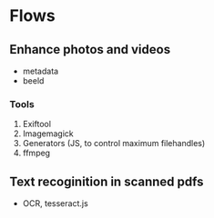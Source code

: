 # Flows

## Enhance photos and videos

- metadata
- beeld

### Tools

1. Exiftool
2. Imagemagick
3. Generators (JS, to control maximum filehandles)
4. ffmpeg

## Text recoginition in scanned pdfs

- OCR, tesseract.js
